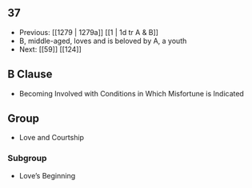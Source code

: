 ## 37
- Previous: [[1279 | 1279a]] [[1 | 1d tr A &amp; B]] 
- B, middle-aged, loves and is beloved by A, a youth
- Next: [[59]] [[124]] 

## B Clause
- Becoming Involved with Conditions in Which Misfortune is Indicated

## Group
- Love and Courtship

### Subgroup
- Love’s Beginning

